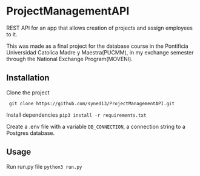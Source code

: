 # ProjectManagementAPI
REST API for an app that allows creation of projects and assign employees to it.

This was made as a final project for the database course in the Pontificia Universidad Catolica Madre y Maestra(PUCMM),
in my exchange semester through the National Exchange Program(MOVENI).

## Installation

Clone the project

``` git clone https://github.com/syned13/ProjectManagementAPI.git```

Install dependencies
```pip3 install -r requirements.txt```

Create a .env file with a variable ```DB_CONNECTION```, a connection string to a Postgres database.

## Usage

Run run.py file
```python3 run.py```
